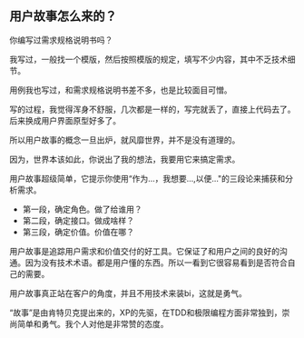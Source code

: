 ## 用户故事怎么来的？

你编写过需求规格说明书吗？

我写过，一般找一个模版，然后按照模版的规定，填写不少内容，其中不乏技术细节。

用例我也写过，和需求规格说明书差不多，也是比较面目可憎。

写的过程，我觉得浑身不舒服，几次都是一样的，写完就丢了，直接上代码去了。后来换成用户界面原型好多了。

所以用户故事的概念一旦出炉，就风靡世界，并不是没有道理的。

因为，世界本该如此，你说出了我的想法，我要用它来搞定需求。

用户故事超级简单，它提示你使用“作为...，我想要...,以便..."的三段论来捕获和分析需求。

- 第一段，确定角色。做了给谁用？
- 第二段，确定接口。做成啥样？
- 第三段，确定价值。价值在哪？

用户故事是追踪用户需求和价值交付的好工具。它保证了和用户之间的良好的沟通。因为没有技术术语。都是用户懂的东西。所以一看到它很容易看到是否符合自己的需要。

用户故事真正站在客户的角度，并且不用技术来装bi，这就是勇气。

“故事”是由肯特贝克提出来的，XP的先驱，在TDD和极限编程方面非常独到，崇尚简单和勇气。我个人对他是非常赞的态度。
